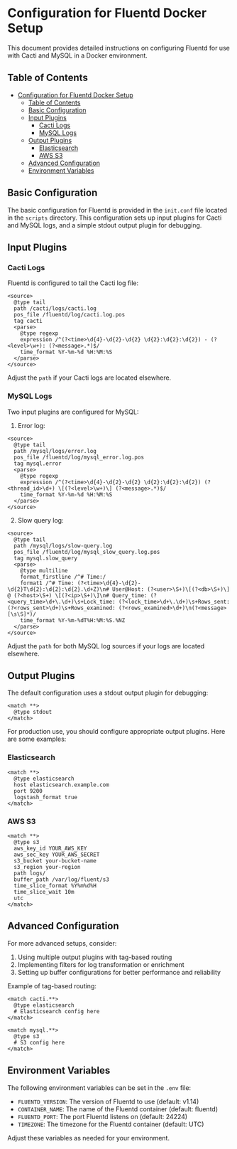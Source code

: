 # Configuration for Fluentd Docker Setup

This document provides detailed instructions on configuring Fluentd for use with Cacti and MySQL in a Docker environment.

## Table of Contents

- [Configuration for Fluentd Docker Setup](#configuration-for-fluentd-docker-setup)
  - [Table of Contents](#table-of-contents)
  - [Basic Configuration](#basic-configuration)
  - [Input Plugins](#input-plugins)
    - [Cacti Logs](#cacti-logs)
    - [MySQL Logs](#mysql-logs)
  - [Output Plugins](#output-plugins)
    - [Elasticsearch](#elasticsearch)
    - [AWS S3](#aws-s3)
  - [Advanced Configuration](#advanced-configuration)
  - [Environment Variables](#environment-variables)

## Basic Configuration

The basic configuration for Fluentd is provided in the `init.conf` file located in the `scripts` directory. This configuration sets up input plugins for Cacti and MySQL logs, and a simple stdout output plugin for debugging.

## Input Plugins

### Cacti Logs

Fluentd is configured to tail the Cacti log file:

```
<source>
  @type tail
  path /cacti/logs/cacti.log
  pos_file /fluentd/log/cacti.log.pos
  tag cacti
  <parse>
    @type regexp
    expression /^(?<time>\d{4}-\d{2}-\d{2} \d{2}:\d{2}:\d{2}) - (?<level>\w+): (?<message>.*)$/
    time_format %Y-%m-%d %H:%M:%S
  </parse>
</source>
```

Adjust the `path` if your Cacti logs are located elsewhere.

### MySQL Logs

Two input plugins are configured for MySQL:

1. Error log:

```
<source>
  @type tail
  path /mysql/logs/error.log
  pos_file /fluentd/log/mysql_error.log.pos
  tag mysql.error
  <parse>
    @type regexp
    expression /^(?<time>\d{4}-\d{2}-\d{2} \d{2}:\d{2}:\d{2}) (?<thread_id>\d+) \[(?<level>\w+)\] (?<message>.*)$/
    time_format %Y-%m-%d %H:%M:%S
  </parse>
</source>
```

2. Slow query log:

```
<source>
  @type tail
  path /mysql/logs/slow-query.log
  pos_file /fluentd/log/mysql_slow_query.log.pos
  tag mysql.slow_query
  <parse>
    @type multiline
    format_firstline /^# Time:/
    format1 /^# Time: (?<time>\d{4}-\d{2}-\d{2}T\d{2}:\d{2}:\d{2}.\d+Z)\n# User@Host: (?<user>\S+)\[(?<db>\S+)\] @ (?<host>\S+) \[(?<ip>\S+)\]\n# Query_time: (?<query_time>\d+\.\d+)\s+Lock_time: (?<lock_time>\d+\.\d+)\s+Rows_sent: (?<rows_sent>\d+)\s+Rows_examined: (?<rows_examined>\d+)\n(?<message>[\s\S]*)/
    time_format %Y-%m-%dT%H:%M:%S.%NZ
  </parse>
</source>
```

Adjust the `path` for both MySQL log sources if your logs are located elsewhere.

## Output Plugins

The default configuration uses a stdout output plugin for debugging:

```
<match **>
  @type stdout
</match>
```

For production use, you should configure appropriate output plugins. Here are some examples:

### Elasticsearch

```
<match **>
  @type elasticsearch
  host elasticsearch.example.com
  port 9200
  logstash_format true
</match>
```

### AWS S3

```
<match **>
  @type s3
  aws_key_id YOUR_AWS_KEY
  aws_sec_key YOUR_AWS_SECRET
  s3_bucket your-bucket-name
  s3_region your-region
  path logs/
  buffer_path /var/log/fluent/s3
  time_slice_format %Y%m%d%H
  time_slice_wait 10m
  utc
</match>
```

## Advanced Configuration

For more advanced setups, consider:

1. Using multiple output plugins with tag-based routing
2. Implementing filters for log transformation or enrichment
3. Setting up buffer configurations for better performance and reliability

Example of tag-based routing:

```
<match cacti.**>
  @type elasticsearch
  # Elasticsearch config here
</match>

<match mysql.**>
  @type s3
  # S3 config here
</match>
```

## Environment Variables

The following environment variables can be set in the `.env` file:

- `FLUENTD_VERSION`: The version of Fluentd to use (default: v1.14)
- `CONTAINER_NAME`: The name of the Fluentd container (default: fluentd)
- `FLUENTD_PORT`: The port Fluentd listens on (default: 24224)
- `TIMEZONE`: The timezone for the Fluentd container (default: UTC)

Adjust these variables as needed for your environment.
